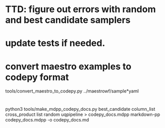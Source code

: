 # TTD: figure out errors with random and best candidate samplers
# update tests if needed. 

# convert maestro examples to codepy format
tools/convert_maestro_to_codepy.py ../maestrowf/sample*yaml
#
python3 tools/make_mdpp_codepy_docs.py best_candidate column_list cross_product list random uqpipeline > codepy_docs.mdpp
markdown-pp codepy_docs.mdpp -o codepy_docs.md
